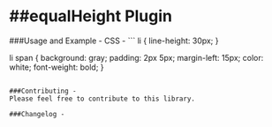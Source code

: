 ##equalHeight Plugin
=====================

###Usage and Example -
CSS - ```
li {
	line-height: 30px;
}

li span {
	background: gray;
	padding: 2px 5px;
	margin-left: 15px;
	color: white;
	font-weight: bold;
}
```

###Contributing -
Please feel free to contribute to this library.

###Changelog -

